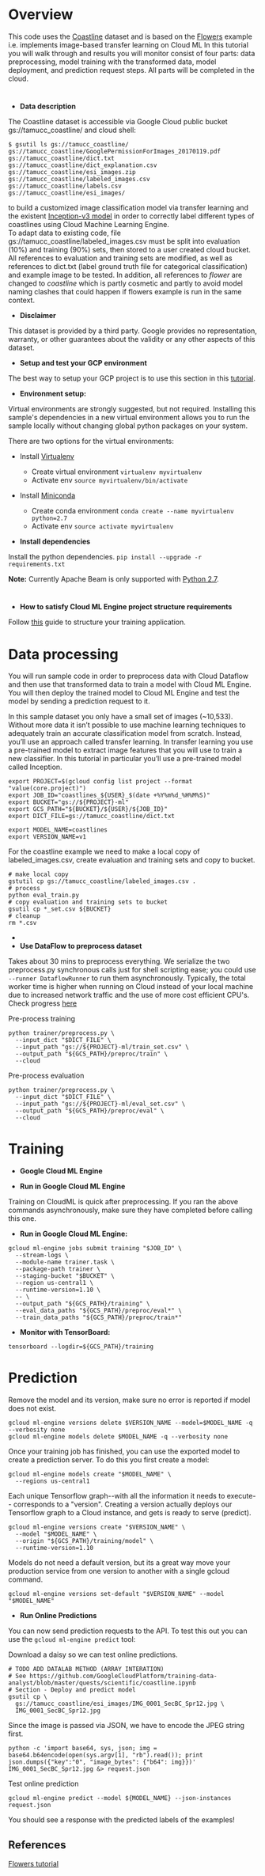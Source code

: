 # Overview
This code uses the [Coastline](https://codelabs.developers.google.com/codelabs/scd-coastline/index.html?index=..%2F..cloud-quest-scientific-data#0) dataset and is based on the [Flowers](https://github.com/GoogleCloudPlatform/cloudml-samples/tree/master/flowers) example i.e. implements image-based transfer learning on Cloud ML
In this tutorial you will walk through and results you will monitor consist of four parts: data preprocessing, model training with the transformed data,
model deployment, and prediction request steps. All parts will be completed in the cloud.

#
* **Data description**

The Coastline dataset is accessible via Google Cloud public bucket gs://tamucc_coastline/ and cloud shell:
```
$ gsutil ls gs://tamucc_coastline/
gs://tamucc_coastline/GooglePermissionForImages_20170119.pdf
gs://tamucc_coastline/dict.txt
gs://tamucc_coastline/dict_explanation.csv
gs://tamucc_coastline/esi_images.zip
gs://tamucc_coastline/labeled_images.csv
gs://tamucc_coastline/labels.csv
gs://tamucc_coastline/esi_images/
```
to build a customized image classification model via transfer learning and the existent [Inception-v3 model](https://www.tensorflow.org/tutorials/image_recognition) 
in order to correctly label different types of coastlines using Cloud Machine Learning Engine.  
To adapt data to existing code, file gs://tamucc_coastline/labeled_images.csv must be split into evaluation (10%) and training (90%) sets, then stored to a user created cloud bucket. All references to evaluation and training sets are modified, as well as references to dict.txt (label ground truth file for categorical classification) and example image to be tested. In addition, all references to *flower* are changed to *coastline* which is partly cosmetic and partly to avoid model naming clashes that could happen if flowers example is run in the same context.

* **Disclaimer**

This dataset is provided by a third party. Google provides no representation,
warranty, or other guarantees about the validity or any other aspects of this dataset.

* **Setup and test your GCP environment**

The best way to setup your GCP project is to use this section in this
[tutorial](https://cloud.google.com/ml-engine/docs/tensorflow/getting-started-training-prediction#set-up-your-gcp-project).

* **Environment setup:**

Virtual environments are strongly suggested, but not required. Installing this
sample's dependencies in a new virtual environment allows you to run the sample
locally without changing global python packages on your system.

There are two options for the virtual environments:

*   Install [Virtualenv](https://virtualenv.pypa.io/en/stable/) 
    *   Create virtual environment `virtualenv myvirtualenv`
    *   Activate env `source myvirtualenv/bin/activate`
*   Install [Miniconda](https://conda.io/miniconda.html)
    *   Create conda environment `conda create --name myvirtualenv python=2.7`
    *   Activate env `source activate myvirtualenv`

* **Install dependencies**

Install the python dependencies. `pip install --upgrade -r requirements.txt`

**Note:** Currently Apache Beam is only supported with [Python 2.7](https://beam.apache.org/get-started/quickstart-py/). 

#

* **How to satisfy Cloud ML Engine project structure requirements**

Follow [this](https://cloud.google.com/ml-engine/docs/tensorflow/packaging-trainer#project-structure) guide to structure your training application.

# Data processing

You will run sample code in order to preprocess data with Cloud Dataflow and then use that transformed data to train a model with Cloud ML Engine. You will then deploy the trained model to Cloud ML Engine and test the model by sending a prediction request to it.

In this sample dataset you only have a small set of images (~10,533). Without more data it isn’t possible to use machine learning techniques to adequately train an accurate classification model from scratch. Instead, you’ll use an approach called transfer learning. In transfer learning you use a pre-trained model to extract image features that you will use to train a new classifier. In this tutorial in particular you’ll use a pre-trained model called Inception.

```
export PROJECT=$(gcloud config list project --format "value(core.project)")
export JOB_ID="coastlines_${USER}_$(date +%Y%m%d_%H%M%S)"
export BUCKET="gs://${PROJECT}-ml"
export GCS_PATH="${BUCKET}/${USER}/${JOB_ID}"
export DICT_FILE=gs://tamucc_coastline/dict.txt

export MODEL_NAME=coastlines
export VERSION_NAME=v1
```

For the coastline example we need to make a local copy of labeled_images.csv, create evaluation and training sets and copy to bucket. 

```
# make local copy
gstutil cp gs://tamucc_coastline/labeled_images.csv .
# process
python eval_train.py
# copy evaluation and training sets to bucket
gsutil cp *_set.csv ${BUCKET}
# cleanup
rm *.csv
```
* 
* **Use DataFlow to preprocess dataset**

Takes about 30 mins to preprocess everything.  We serialize the two
preprocess.py synchronous calls just for shell scripting ease; you could use
`--runner DataflowRunner` to run them asynchronously.  Typically,
the total worker time is higher when running on Cloud instead of your local
machine due to increased network traffic and the use of more cost efficient
CPU's.  Check progress [here](https://console.cloud.google.com/dataflow)

Pre-process training

```
python trainer/preprocess.py \
  --input_dict "$DICT_FILE" \
  --input_path "gs://${PROJECT}-ml/train_set.csv" \
  --output_path "${GCS_PATH}/preproc/train" \
  --cloud
```  
  
Pre-process evaluation

```
python trainer/preprocess.py \
  --input_dict "$DICT_FILE" \
  --input_path "gs://${PROJECT}-ml/eval_set.csv" \
  --output_path "${GCS_PATH}/preproc/eval" \
  --cloud
```

  

# Training

* **Google Cloud ML Engine**


* **Run in Google Cloud ML Engine**

Training on CloudML is quick after preprocessing.  If you ran the above
commands asynchronously, make sure they have completed before calling this one.


* **Run in Google Cloud ML Engine:**

```
gcloud ml-engine jobs submit training "$JOB_ID" \
  --stream-logs \
  --module-name trainer.task \
  --package-path trainer \
  --staging-bucket "$BUCKET" \
  --region us-central1 \
  --runtime-version=1.10 \
  -- \
  --output_path "${GCS_PATH}/training" \
  --eval_data_paths "${GCS_PATH}/preproc/eval*" \
  --train_data_paths "${GCS_PATH}/preproc/train*"
```

* **Monitor with TensorBoard:**

```
tensorboard --logdir=${GCS_PATH}/training
```


# Prediction

Remove the model and its version, make sure no error is reported if model does not exist.
```
gcloud ml-engine versions delete $VERSION_NAME --model=$MODEL_NAME -q --verbosity none
gcloud ml-engine models delete $MODEL_NAME -q --verbosity none
```

Once your training job has finished, you can use the exported model to create a prediction server. To do this you first create a model:

```
gcloud ml-engine models create "$MODEL_NAME" \
  --regions us-central1
```


Each unique Tensorflow graph--with all the information it needs to execute--
corresponds to a "version".  Creating a version actually deploys our
Tensorflow graph to a Cloud instance, and gets is ready to serve (predict).

```
gcloud ml-engine versions create "$VERSION_NAME" \
  --model "$MODEL_NAME" \
  --origin "${GCS_PATH}/training/model" \
  --runtime-version=1.10
```

Models do not need a default version, but its a great way move your production
service from one version to another with a single gcloud command.

```
gcloud ml-engine versions set-default "$VERSION_NAME" --model "$MODEL_NAME"
```

* **Run Online Predictions**

You can now send prediction requests to the API. To test this out you can use the `gcloud ml-engine predict` tool:

Download a daisy so we can test online predictions.
```
# TODO ADD DATALAB METHOD (ARRAY INTERATION)
# See https://github.com/GoogleCloudPlatform/training-data-analyst/blob/master/quests/scientific/coastline.ipynb
# Section - Deploy and predict model
gsutil cp \
  gs://tamucc_coastline/esi_images/IMG_0001_SecBC_Spr12.jpg \
  IMG_0001_SecBC_Spr12.jpg
```

Since the image is passed via JSON, we have to encode the JPEG string first.

```
python -c 'import base64, sys, json; img = base64.b64encode(open(sys.argv[1], "rb").read()); print json.dumps({"key":"0", "image_bytes": {"b64": img}})' IMG_0001_SecBC_Spr12.jpg &> request.json
```

Test online prediction

```
gcloud ml-engine predict --model ${MODEL_NAME} --json-instances request.json
```

You should see a response with the predicted labels of the examples!


## References

[Flowers tutorial](https://cloud.google.com/ml-engine/docs/tensorflow/flowers-tutorial)
